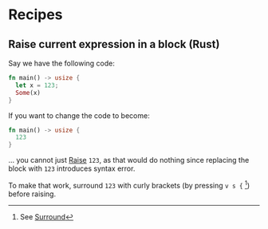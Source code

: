 # Recipes

## Raise current expression in a block (Rust)

Say we have the following code:

```rs
fn main() -> usize {
  let x = 123;
  Some(x)
}
```

If you want to change the code to become:

```rs
fn main() -> usize {
  123
}
```

... you cannot just [Raise](./normal-mode/actions/index.md#raise) `123`, as that would do nothing since replacing the block with `123` introduces syntax error.

To make that work, surround `123` with curly brackets (by pressing `v s {` [^1]) before raising.

[^1]: See [Surround](./sub-modes/extend-mode#surround-related-actions)
